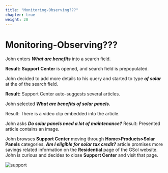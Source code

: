 ```yaml
---
title: "Monitoring-Observing???"
chapter: true
weight: 20
---
```


# Monitoring-Observing???

John enters ***What are benefits*** into a search field.

**Result:** **Support Center** is opened, and search field is prepopulated.

John decided to add more details to his query and started to type ***of solar*** at the of the search field.

**Result:** Support Center auto-suggests several articles.

John selected ***What are benefits of solar panels.***

Result: There is a video clip embedded into the article.

John asks ***Do solar panels need a lot of maintenance?***
Result: Presented article contains an image.

John browses **Support Center** moving through **Home>Products>Solar Panels** categories.
***Am I eligible for solar tax credit?*** article promises more savings related information on the **Residential** page of the GSol website. John is curious and decides to close **Support Center** and visit that page.

![support](/images/Suppport.PNG)

